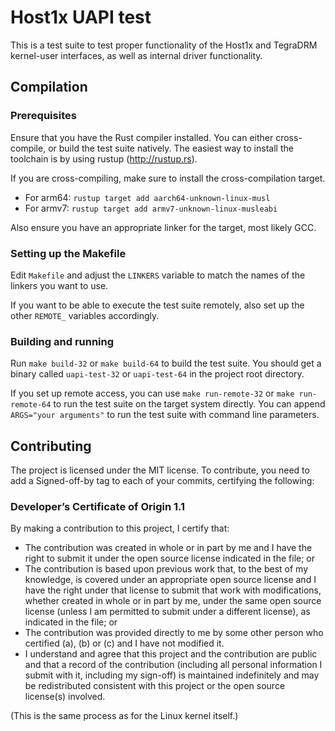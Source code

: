 # Host1x UAPI test

This is a test suite to test proper functionality of the Host1x and TegraDRM kernel-user interfaces,
as well as internal driver functionality.

## Compilation

### Prerequisites

Ensure that you have the Rust compiler installed. You can either cross-compile, or build the test suite natively. The easiest way to install the toolchain is by using rustup (http://rustup.rs).

If you are cross-compiling, make sure to install the cross-compilation target.

* For arm64: `rustup target add aarch64-unknown-linux-musl`
* For armv7: `rustup target add armv7-unknown-linux-musleabi`

Also ensure you have an appropriate linker for the target, most likely GCC.

### Setting up the Makefile

Edit `Makefile` and adjust the `LINKERS` variable to match the names of the linkers you want to use.

If you want to be able to execute the test suite remotely, also set up the other `REMOTE_` variables accordingly.

### Building and running

Run `make build-32` or `make build-64` to build the test suite. You should get a binary called `uapi-test-32` or `uapi-test-64` in the project root directory.

If you set up remote access, you can use `make run-remote-32` or `make run-remote-64` to run the test suite on the target system directly. You can append `ARGS="your arguments"` to run the test suite with command line parameters.

## Contributing

The project is licensed under the MIT license. To contribute, you need to add a Signed-off-by
tag to each of your commits, certifying the following:

### Developer’s Certificate of Origin 1.1

By making a contribution to this project, I certify that:

* The contribution was created in whole or in part by me and I have the right to submit it under the open source license indicated in the file; or
* The contribution is based upon previous work that, to the best of my knowledge, is covered under an appropriate open source license and I have the right under that license to submit that work with modifications, whether created in whole or in part by me, under the same open source license (unless I am permitted to submit under a different license), as indicated in the file; or
* The contribution was provided directly to me by some other person who certified (a), (b) or \(c\) and I have not modified it.
* I understand and agree that this project and the contribution are public and that a record of the contribution (including all personal information I submit with it, including my sign-off) is maintained indefinitely and may be redistributed consistent with this project or the open source license(s) involved.

(This is the same process as for the Linux kernel itself.)

